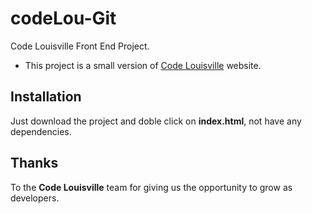 # codeLou-Git

Code Louisville Front End Project.

* This project is a small version of [Code Louisville](https://codelouisville.org) website.


## Installation

Just download the project and doble click on **index.html**, not have any dependencies.


## Thanks

To the **Code Louisville** team for giving us the opportunity to grow as developers.
